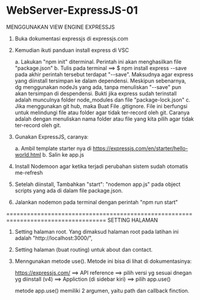 # WebServer-ExpressJS-01
MENGGUNAKAN VIEW ENGINE EXPRESSJS

01. Buka dokumentasi expressjs di expressjs.com
02. Kemudian ikuti panduan install express di VSC

    a. Lakukan "npm init" diterminal. Perintah ini akan menghasilkan file "package.json"
    b. Tulis pada terminal ==> $ npm install express --save
        pada akhir perintah tersebut terdapat "--save". Maksudnya agar express yang diinstall tersimpan ke dalam dependensi. Meskipun sebenarnya, dg menggunakan nodeJs yang ada, tanpa menuliskan "--save" pun akan tersimpan di despendensi.
        Bukti jika express sudah terinstall adalah munculnya folder node_modules dan file "package-lock.json"
    c. Jika menggunakan git hub, maka Buat File .gitignore.
        File ini berfungsi untuk melindungi file atau folder agar tidak ter-record oleh git. Caranya adalah dengan menuliskan nama folder atau file yang kita pilih agar tidak ter-record oleh git.

03. Gunakan ExpressJS, caranya:

    a. Ambil template starter nya di https://expressjs.com/en/starter/hello-world.html
    b. Salin ke app.js

04. Install Nodemoon agar ketika terjadi perubahan sistem sudah otomatis me-refresh
05. Setelah diinstall, Tambahkan "start": "nodemon app.js" pada object scripts yang ada di dalam file package.json.
06. Jalankan nodemon pada terminal dengan perintah "npm run start"

===================================================================================
SETTING HALAMAN

01. Setting halaman root. Yang dimaksud halaman root pada latihan ini adalah "http://localhost:3000/",
02. Setting halaman (buat routing) untuk about dan contact.
03. Menngunakan metode use(). Metode ini bisa di lihat di dokumentasinya:

    https://expressjs.com/ ==> API reference ==> pilih versi yg sesuai dnegan yg diinstall (v4) ==> Appliction (di sidebar kiri) ==> pilih app.use()

    metode app.use() memiliki 2 argumen, yaitu path dan callback finction.

    

